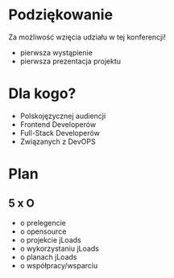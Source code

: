 # Podziękowanie

Za możliwość wzięcia udziału w tej konferencji!

+ pierwsza wystąpienie
+ pierwsza prezentacja projektu


# Dla kogo?

+ Polskojęzycznej audiencji
+ Frontend Developerów
+ Full-Stack Developerów
+ Związanych z DevOPS


# Plan
## 5 x O
+ o prelegencie
+ o opensource
+ o projekcie jLoads
+ o wykorzystaniu jLoads
+ o planach jLoads
+ o współpracy/wsparciu
